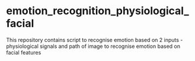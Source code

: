 # emotion_recognition_physiological_facial
This repository contains script to recognise emotion based on 2 inputs - physiological signals and path of image to recognise emotion based on facial features
